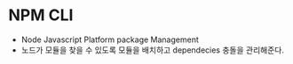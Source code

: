 # NPM CLI

- Node Javascript Platform package Management
- 노드가 모듈을 찾을 수 있도록 모듈을 배치하고 dependecies 충돌을 관리해준다.

